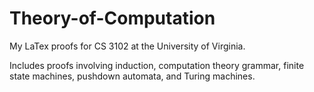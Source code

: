 # Theory-of-Computation

My LaTex proofs for CS 3102 at the University of Virginia.

Includes proofs involving induction, computation theory grammar, finite state machines, pushdown automata, and Turing machines.
